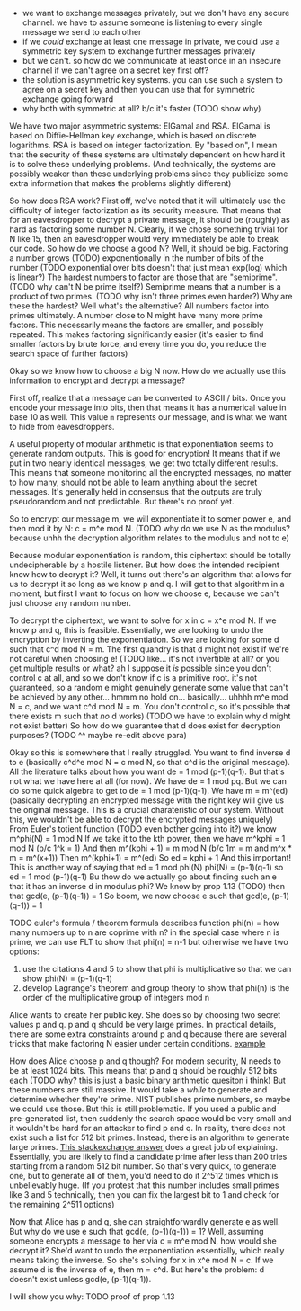 - we want to exchange messages privately, but we don't have any secure channel. we have to assume someone is listening to every single message we send to each other
- if we *could* exchange at least one message in private, we could use a symmetric key system to exchange further messages privately
- but we can't. so how do we communicate at least once in an insecure channel if we can't agree on a secret key first off?
- the solution is asymmetric key systems. you can use such a system to agree on a secret key and then you can use that for symmetric exchange going forward
- why both with symmetric at all? b/c it's faster (TODO show why)

We have two major asymmetric systems: ElGamal and RSA. ElGamal is based on Diffie-Hellman key exchange, which is based on discrete logarithms. RSA is based on integer factorization.
By "based on", I mean that the security of these systems are ultimately dependent on how hard it is to solve these underlying problems. 
(And technically, the systems are possibly weaker than these underlying problems since they publicize some extra information that makes the problems slightly different)

So how does RSA work?
First off, we've noted that it will ultimately use the difficulty of integer factorization as its security measure.
That means that for an eavesdropper to decrypt a private message, it should be (roughly) as hard as factoring some number N.
Clearly, if we chose something trivial for N like 15, then an eavesdropper would very immediately be able to break our code.
So how do we choose a good N? 
Well, it should be big. Factoring a number grows (TODO) exponentionally in the number of bits of the number (TODO exponential over bits doesn't that just mean exp(log) which is linear?)
The hardest numbers to factor are those that are "semiprime". (TODO why can't N be prime itself?)
Semiprime means that a number is a product of two primes. (TODO why isn't three primes even harder?)
Why are these the hardest? Well what's the alternative? All numbers factor into primes ultimately. 
A number close to N might have many more prime factors. This necessarily means the factors are smaller, and possibly repeated.
This makes factoring significantly easier (it's easier to find smaller factors by brute force, and every time you do, you reduce the search space of further factors)

Okay so we know how to choose a big N now. How do we actually use this information to encrypt and decrypt a message?

First off, realize that a message can be converted to ASCII / bits. Once you encode your message into bits, then that means it has a numerical value in base 10 as well.
This value `m` represents our message, and is what we want to hide from eavesdroppers.

A useful property of modular arithmetic is that exponentiation seems to generate random outputs. This is good for encryption! It means that if we put in two nearly identical messages, we get two totally different results. This means that someone monitoring all the encrypted messages, no matter to how many, should not be able to learn anything about the secret messages.
It's generally held in consensus that the outputs are truly pseudorandom and not predictable. But there's no proof yet. 

So to encrypt our message m, we will exponentiate it to somer power e, and then mod it by N: c = m^e mod N. 
(TODO why do we use N as the modulus? because uhhh the decryption algorithm relates to the modulus and not to e)

Because modular exponentiation is random, this ciphertext should be totally undecipherable by a hostile listener.
But how does the intended recipient know how to decrypt it?
Well, it turns out there's an algorithm that allows for us to decrypt it so long as we know p and q.
I will get to that algorithm in a moment, but first I want to focus on how we choose e, because we can't just choose any random number.

To decrypt the ciphertext, we want to solve for x in c = x^e mod N. If we know p and q, this is feasible. 
Essentially, we are looking to undo the encryption by inverting the exponentiation. So we are looking for some d such that c^d mod N = m. 
The first quandry is that d might not exist if we're not careful when choosing e! (TODO like... it's not invertible at all? or you get multiple results or what? ah I suppose it *is* possible since you don't control c at all, and so we don't know if c is a primitive root. it's not guaranteed, so a random e might genuinely generate some value that can't be achieved by any other... hmmm no hold on...
basically... uhhhh m^e mod N = c, and we want c^d mod N = m. You don't control c, so it's possible that there exists m such that *no* d works)
(TODO we have to explain why d might not exist better)
So how do we guarantee that d does exist for decryption purposes?
(TODO ^^ maybe re-edit above para)

Okay so this is somewhere that I really struggled. You want to find inverse d to e (basically c^d^e mod N = c mod N, so that c^d is the original message). All the literature talks about how you want de = 1 mod (p-1)(q-1). But that's not what we have here at all (for now). We have de = 1 mod pq. But we can do some quick algebra to get to de = 1 mod (p-1)(q-1). 
We have m = m^(ed) (basically decrypting an encrypted message with the right key will give us the original message. This is a crucial charateristic of our system. Without this, we wouldn't be able to decrypt the encrypted messages uniquely)
From Euler's totient function (TODO even bother going into it?) we know m^phi(N) = 1 mod N
If we take it to the kth power, then we have m^kphi = 1 mod N (b/c 1^k = 1)
And then m^(kphi + 1) = m mod N (b/c 1m = m and m^x * m = m^(x+1))
Then m^(kphi+1) = m^(ed)
So ed = kphi + 1
And this important! This is another way of saying that ed = 1 mod phi(N)
phi(N) = (p-1)(q-1) so ed = 1 mod (p-1)(q-1)
Bu thow do we actually go about finding such an e that it has an inverse d in modulus phi?
We know by prop 1.13 (TODO) then that gcd(e, (p-1)(q-1)) = 1
So boom, we now choose e such that gcd(e, (p-1)(q-1)) = 1

TODO euler's formula / theorem
formula describes function phi(n) = how many numbers up to n are coprime with n?
in the special case where n is prime, we can use FLT to show that phi(n) = n-1
but otherwise we have two options:
1) use the citations 4 and 5 to show that phi is multiplicative so that we can show phi(N) = (p-1)(q-1)
2) develop Lagrange's theorem and group theory to show that phi(n) is the order of the multiplicative group of integers mod n



Alice wants to create her public key.
She does so by choosing two secret values p and q. p and q should be very large primes. In practical details, there are some extra constraints around p and q because there are several tricks that make factoring N easier under certain conditions. [example](https://crypto.stackexchange.com/questions/13113/how-can-i-find-the-prime-numbers-used-in-rsa)

How does Alice choose p and q though? For modern security, N needs to be at least 1024 bits. This means that p and q should be roughly 512 bits each (TODO why? this is just a basic binary arithmetic quesiton i think)
But these numbers are still massive. It would take a *while* to generate and determine whether they're prime.
NIST publishes prime numbers, so maybe we could use those. But this is still problematic. If you used a public and pre-generated list, 
then suddenly the search space would be very small and it wouldn't be hard for an attacker to find p and q. 
In reality, there does not exist such a list for 512 bit primes. Instead, there is an algorithm to generate large primes.
[This stackexchange answer](https://crypto.stackexchange.com/questions/1970/how-are-primes-generated-for-rsa) does a great job of explaining. 
Essentially, you are likely to find a candidate prime after less than 200 tries starting from a random 512 bit number. 
So that's very quick, to generate one, but to generate all of them, you'd need to do it 2^512 times which is unbelievably huge.
(If you protest that this number includes small primes like 3 and 5 technically, then you can fix the largest bit to 1 and check for the remaining 2^511 options)

Now that Alice has p and q, she can straightforwardly generate e as well. But why do we use e such that gcd(e, (p-1)(q-1)) = 1?
Well, assuming someone encrypts a message to her via c = m^e mod N, how would she decrypt it? She'd want to undo the exponentiation essentially,
which really means taking the inverse. So she's solving for x in x^e mod N = c. If we assume d is the inverse of e, then m = c^d.
But here's the problem: d doesn't exist unless gcd(e, (p-1)(q-1)). 

I will show you why: TODO proof of prop 1.13
 




